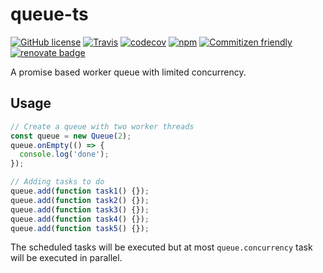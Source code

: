 # queue-ts

[![GitHub license](https://img.shields.io/github/license/KnisterPeter/queue-ts.svg)]()
[![Travis](https://img.shields.io/travis/KnisterPeter/queue-ts.svg)](https://travis-ci.org/KnisterPeter/queue-ts)
[![codecov](https://codecov.io/gh/KnisterPeter/queue-ts/branch/master/graph/badge.svg)](https://codecov.io/gh/KnisterPeter/queue-ts)
[![npm](https://img.shields.io/npm/v/queue-ts.svg)](https://www.npmjs.com/package/queue-ts)
[![Commitizen friendly](https://img.shields.io/badge/commitizen-friendly-brightgreen.svg)](http://commitizen.github.io/cz-cli/)
[![renovate badge](https://img.shields.io/badge/renovate-enabled-brightgreen.svg)](https://renovateapp.com/)

A promise based worker queue with limited concurrency.

## Usage

```js
// Create a queue with two worker threads
const queue = new Queue(2);
queue.onEmpty(() => {
  console.log('done');
});

// Adding tasks to do
queue.add(function task1() {});
queue.add(function task2() {});
queue.add(function task3() {});
queue.add(function task4() {});
queue.add(function task5() {});
```

The scheduled tasks will be executed but at most `queue.concurrency` task will be executed in parallel.
